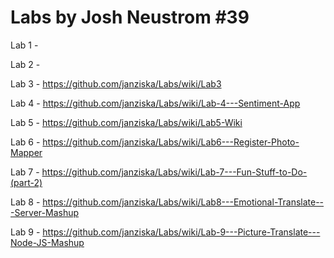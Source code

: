# Labs by Josh Neustrom #39
Lab 1 - 

Lab 2 - 

Lab 3 - https://github.com/janziska/Labs/wiki/Lab3

Lab 4 - https://github.com/janziska/Labs/wiki/Lab-4---Sentiment-App

Lab 5 - https://github.com/janziska/Labs/wiki/Lab5-Wiki

Lab 6 - https://github.com/janziska/Labs/wiki/Lab6---Register-Photo-Mapper

Lab 7 - https://github.com/janziska/Labs/wiki/Lab-7---Fun-Stuff-to-Do-(part-2)

Lab 8 - https://github.com/janziska/Labs/wiki/Lab8---Emotional-Translate---Server-Mashup

Lab 9 - https://github.com/janziska/Labs/wiki/Lab-9---Picture-Translate---Node-JS-Mashup
